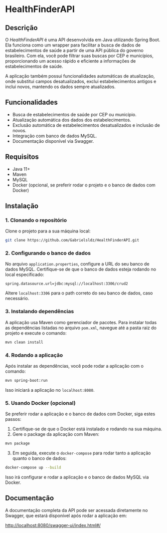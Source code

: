 # HealthFinderAPI

## Descrição

O *HealthFinderAPI* é uma API desenvolvida em Java utilizando Spring Boot. Ela funciona como um wrapper para facilitar a busca de dados de estabelecimentos de saúde a partir de uma API pública do governo brasileiro. Com ela, você pode filtrar suas buscas por CEP e municípios, proporcionando um acesso rápido e eficiente a informações de estabelecimentos de saúde.

A aplicação também possui funcionalidades automáticas de atualização, onde substitui campos desatualizados, exclui estabelecimentos antigos e inclui novos, mantendo os dados sempre atualizados.

## Funcionalidades

- Busca de estabelecimentos de saúde por CEP ou município.
- Atualização automática dos dados dos estabelecimentos.
- Exclusão automática de estabelecimentos desatualizados e inclusão de novos.
- Integração com banco de dados MySQL.
- Documentação disponível via Swagger.

## Requisitos

- Java 11+
- Maven
- MySQL
- Docker (opcional, se preferir rodar o projeto e o banco de dados com Docker)

## Instalação

### 1. Clonando o repositório

Clone o projeto para a sua máquina local:

```bash
git clone https://github.com/Gabrielsldz/HealthFinderAPI.git
```

### 2. Configurando o banco de dados

No arquivo `application.properties`, configure a URL do seu banco de dados MySQL. Certifique-se de que o banco de dados esteja rodando no local especificado:

```properties
spring.datasource.url=jdbc:mysql://localhost:3306/crud2
```

Altere `localhost:3306` para o path correto do seu banco de dados, caso necessário.

### 3. Instalando dependências

A aplicação usa Maven como gerenciador de pacotes. Para instalar todas as dependências listadas no arquivo `pom.xml`, navegue até a pasta raiz do projeto e execute o comando:

```bash
mvn clean install
```

### 4. Rodando a aplicação

Após instalar as dependências, você pode rodar a aplicação com o comando:

```bash
mvn spring-boot:run
```

Isso iniciará a aplicação no `localhost:8080`.

### 5. Usando Docker (opcional)

Se preferir rodar a aplicação e o banco de dados com Docker, siga estes passos:

1. Certifique-se de que o Docker está instalado e rodando na sua máquina.
2. Gere o package da aplicação com Maven:

```bash
mvn package
```

3. Em seguida, execute o `docker-compose` para rodar tanto a aplicação quanto o banco de dados:

```bash
docker-compose up --build
```

Isso irá configurar e rodar a aplicação e o banco de dados MySQL via Docker.

## Documentação

A documentação completa da API pode ser acessada diretamente no Swagger, que estará disponível após rodar a aplicação em:

[http://localhost:8080/swagger-ui/index.html#/](http://localhost:8080/swagger-ui/index.html#/)

